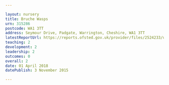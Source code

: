 ```yaml
---

layout: nursery
title: Bruche Wasps
urn: 315286
postcode: WA1 3TT
address: Seymour Drive, Padgate, Warrington, Cheshire, WA1 3TT
latestReportUrl: https://reports.ofsted.gov.uk/provider/files/2524233/urn/315286.pdf
teaching: 2
development: 2
leadership: 2
outcomes: 0
overall: 2
date: 01 April 2018 
datePublish: 3 November 2015

---
```

